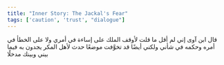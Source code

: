 ```yaml
---
title: "Inner Story: The Jackal's Fear"
tags: ['caution', 'trust', "dialogue"]
---
```


 قال ابن آوى إني لم أقل ما قلت لأوقف الملك على إساءة في أمري ولا على الخطأ في أمره وحكمه في شأني ولكني أيضًا قد تخوَّفت موضعًا حدث لأهل المكر يجدون به فيما بيني وبينك مدخلًا
